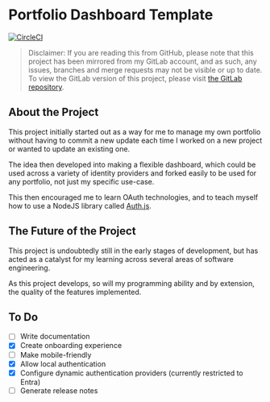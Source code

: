 # Portfolio Dashboard Template

[![CircleCI](https://dl.circleci.com/status-badge/img/circleci/MnChAcFb6sddDf8qTiPDY2/Bq1gWmRkrtw1XvxPr2E2Su/tree/production.svg?style=svg&circle-token=CCIPRJ_QxoXwwfFVY8EkrHkEy8KND_5d27c0a9a9675d330fa6be2c0d78dd0f117403f3)](https://dl.circleci.com/status-badge/redirect/circleci/MnChAcFb6sddDf8qTiPDY2/Bq1gWmRkrtw1XvxPr2E2Su/tree/production)

> Disclaimer: If you are reading this from GitHub, please note that this project has been mirrored from my GitLab account, and as such, any issues, branches and merge requests may not be visible or up to date. To view the GitLab version of this project, please visit [the GitLab repository](https://gitlab.com/ElBeenMachine/portfolio-dashboard-template).

## About the Project

This project initially started out as a way for me to manage my own portfolio without having to commit a new update each time I worked on a new project or wanted to update an existing one.

The idea then developed into making a flexible dashboard, which could be used across a variety of identity providers and forked easily to be used for any portfolio, not just my specific use-case.

This then encouraged me to learn OAuth technologies, and to teach myself how to use a NodeJS library called [Auth.js](https://authjs.dev).

## The Future of the Project

This project is undoubtedly still in the early stages of development, but has acted as a catalyst for my learning across several areas of software engineering.

As this project develops, so will my programming ability and by extension, the quality of the features implemented.

## To Do

-   [ ] Write documentation
-   [x] Create onboarding experience
-   [ ] Make mobile-friendly
-   [x] Allow local authentication
-   [x] Configure dynamic authentication providers (currently restricted to Entra)
-   [ ] Generate release notes
